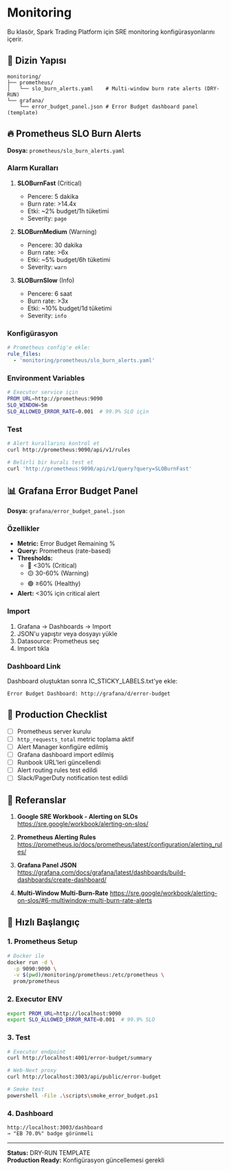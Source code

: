 # Monitoring

Bu klasör, Spark Trading Platform için SRE monitoring konfigürasyonlarını içerir.

## 📁 Dizin Yapısı

```
monitoring/
├── prometheus/
│   └── slo_burn_alerts.yaml    # Multi-window burn rate alerts (DRY-RUN)
└── grafana/
    └── error_budget_panel.json # Error Budget dashboard panel (template)
```

## 🔥 Prometheus SLO Burn Alerts

**Dosya:** `prometheus/slo_burn_alerts.yaml`

### Alarm Kuralları
1. **SLOBurnFast** (Critical)
   - Pencere: 5 dakika
   - Burn rate: >14.4x
   - Etki: ~2% budget/1h tüketimi
   - Severity: `page`

2. **SLOBurnMedium** (Warning)
   - Pencere: 30 dakika
   - Burn rate: >6x
   - Etki: ~5% budget/6h tüketimi
   - Severity: `warn`

3. **SLOBurnSlow** (Info)
   - Pencere: 6 saat
   - Burn rate: >3x
   - Etki: ~10% budget/1d tüketimi
   - Severity: `info`

### Konfigürasyon
```yaml
# Prometheus config'e ekle:
rule_files:
  - 'monitoring/prometheus/slo_burn_alerts.yaml'
```

### Environment Variables
```bash
# Executor service için
PROM_URL=http://prometheus:9090
SLO_WINDOW=5m
SLO_ALLOWED_ERROR_RATE=0.001  # 99.9% SLO için
```

### Test
```bash
# Alert kurallarını kontrol et
curl http://prometheus:9090/api/v1/rules

# Belirli bir kuralı test et
curl 'http://prometheus:9090/api/v1/query?query=SLOBurnFast'
```

## 📊 Grafana Error Budget Panel

**Dosya:** `grafana/error_budget_panel.json`

### Özellikler
- **Metric:** Error Budget Remaining %
- **Query:** Prometheus (rate-based)
- **Thresholds:** 
  - 🔴 <30% (Critical)
  - 🟡 30-60% (Warning)
  - 🟢 ≥60% (Healthy)
- **Alert:** <30% için critical alert

### Import
1. Grafana → Dashboards → Import
2. JSON'u yapıştır veya dosyayı yükle
3. Datasource: Prometheus seç
4. Import tıkla

### Dashboard Link
Dashboard oluştuktan sonra IC_STICKY_LABELS.txt'ye ekle:
```
Error Budget Dashboard: http://grafana/d/error-budget
```

## 🎯 Production Checklist

- [ ] Prometheus server kurulu
- [ ] `http_requests_total` metric toplama aktif
- [ ] Alert Manager konfigüre edilmiş
- [ ] Grafana dashboard import edilmiş
- [ ] Runbook URL'leri güncellendi
- [ ] Alert routing rules test edildi
- [ ] Slack/PagerDuty notification test edildi

## 📖 Referanslar

1. **Google SRE Workbook - Alerting on SLOs**
   https://sre.google/workbook/alerting-on-slos/

2. **Prometheus Alerting Rules**
   https://prometheus.io/docs/prometheus/latest/configuration/alerting_rules/

3. **Grafana Panel JSON**
   https://grafana.com/docs/grafana/latest/dashboards/build-dashboards/create-dashboard/

4. **Multi-Window Multi-Burn-Rate**
   https://sre.google/workbook/alerting-on-slos/#6-multiwindow-multi-burn-rate-alerts

## 🚀 Hızlı Başlangıç

### 1. Prometheus Setup
```bash
# Docker ile
docker run -d \
  -p 9090:9090 \
  -v $(pwd)/monitoring/prometheus:/etc/prometheus \
  prom/prometheus
```

### 2. Executor ENV
```bash
export PROM_URL=http://localhost:9090
export SLO_ALLOWED_ERROR_RATE=0.001  # 99.9% SLO
```

### 3. Test
```bash
# Executor endpoint
curl http://localhost:4001/error-budget/summary

# Web-Next proxy
curl http://localhost:3003/api/public/error-budget

# Smoke test
powershell -File .\scripts\smoke_error_budget.ps1
```

### 4. Dashboard
```
http://localhost:3003/dashboard
→ "EB 70.0%" badge görünmeli
```

---

**Status:** DRY-RUN TEMPLATE  
**Production Ready:** Konfigürasyon güncellemesi gerekli

